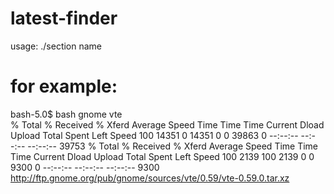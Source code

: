 # latest-finder
usage: ./section name

# for example:
bash-5.0$ bash gnome vte      
  % Total    % Received % Xferd  Average Speed   Time    Time     Time  Current
                                 Dload  Upload   Total   Spent    Left  Speed
100 14351    0 14351    0     0  39863      0 --:--:-- --:--:-- --:--:-- 39753
  % Total    % Received % Xferd  Average Speed   Time    Time     Time  Current
                                 Dload  Upload   Total   Spent    Left  Speed
100  2139  100  2139    0     0   9300      0 --:--:-- --:--:-- --:--:--  9300
http://ftp.gnome.org/pub/gnome/sources/vte/0.59/vte-0.59.0.tar.xz
